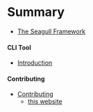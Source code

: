 # Summary

- [The Seagull Framework](README.md)

#### CLI Tool

- [Introduction](chapters/cli/index.md)

#### Contributing

- [Contributing](chapters/contributing/index.md)
  - [this website](chapters/contributing/website.md)

